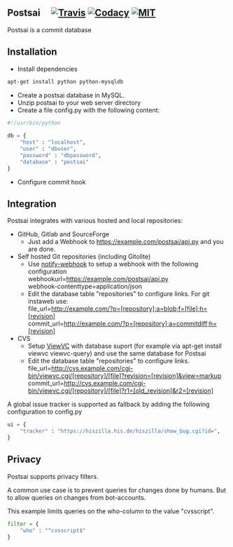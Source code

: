 Postsai &nbsp;&nbsp;&nbsp;&nbsp;[![Travis](https://img.shields.io/travis/postsai/postsai.svg)](https://travis-ci.org/postsai/postsai/) [![Codacy](https://img.shields.io/codacy/b057b8d7eafc41b1a2c4c131b59bcd7c.svg)](https://www.codacy.com/app/arianne/postsai) [![MIT](https://img.shields.io/badge/license-MIT-brightgreen.svg)](https://github.com/postsai/postsai/blob/master/LICENSE.txt)
-------

Postsai is a commit database

Installation
------------

* Install dependencies

``` bash
apt-get install python python-mysqldb
```

* Create a postsai database in MySQL.
* Unzip postsai to your web server directory
* Create a file config.py with the following content:

``` python
#!/usr/bin/python
 
db = {
	"host" : "localhost",
	"user" : "dbuser",
	"password" : "dbpassword",
	"database" : "postsai"
}
```

* Configure commit hook

Integration
-
Postsai integrates with various hosted and local repositories:

- GitHub, Gitlab and SourceForge
  - Just add a Webhook to https://example.com/postsai/api.py and you are done.
- Self hosted Git repositories (including Gitolite)
  - Use [notify-webhook](https://github.com/youyongsong/notify-webhook) to setup a webhook with the following configuration<br>webhookurl=https://example.com/postsai/api.py<br> webhook-contenttype=application/json
  - Edit the database table "repositories" to configure links. For git instaweb use: <br>file_url=http://example.com/?p=[repository];a=blob;f=[file];h=[revision]<br>commit_url=http://example.com/?p=[repository];a=commitdiff;h=[revision]
- CVS
  - Setup [ViewVC](http://www.viewvc.org/) with database suport (for example via apt-get install viewvc viewvc-query) and use the same database for Postsai
  - Edit the database table "repositories" to configure links.<br>file_url=http://cvs.example.com/cgi-bin/viewvc.cgi/[repository]/[file]?revision=[revision]&view=markup<br>commit_url=http://cvs.example.com/cgi-bin/viewvc.cgi/[repository]/[file]?r1=[old_revision]&r2=[revision]

   
A global issue tracker is supported as fallback by adding the following configuration to config.py
``` python
ui = {
	"tracker" : "https://hiszilla.his.de/hiszilla/show_bug.cgi?id=",
}
```

Privacy
-
Postsai supports privacy filters.

A common use case is to prevent queries for changes done by humans. But to allow queries on changes from bot-accounts.

This example limits queries on the who-column to the value "cvsscript".

``` python
filter = {
	"who" : "^cvsscript$"
}
```


<!--
Building
-
zip -r /tmp/postsai-0.1.zip postsai --exclude "*.pyc" --exclude "postsai/config.*" --exclude "postsai/.git/*" --exclude "postsai/.settings/*"

-->